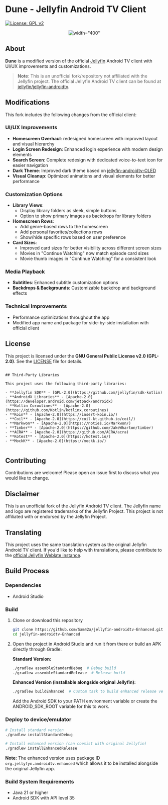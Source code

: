 
# Dune -  Jellyfin Android TV Client


[![License: GPL v2](https://img.shields.io/badge/License-GPL_v2-blue.svg)](https://www.gnu.org/licenses/old-licenses/gpl-2.0.en.html)

<p align="center">
  <img src="https://i.imgur.com/qc4bNya.png](https://imgur.com/qc4bNya)?sanitize=true" alt=width="400">
</p>




## About

**Dune** is a modified version of the official [Jellyfin](https://jellyfin.org/) Android TV client with UI/UX improvements and customizations.

> **Note**: This is an unofficial fork/repository not affiliated with the Jellyfin project. The official Jellyfin Android TV client can be found at [jellyfin/jellyfin-androidtv](https://github.com/jellyfin/jellyfin-androidtv).

## Modifications

This fork includes the following changes from the official client:

### UI/UX Improvements
- **Homescreen Overhaul**: redesigned homescreen with improved layout and visual hierarchy
- **Login Screen Redesign**: Enhanced login experience with modern design elements
- **Search Screen**: Complete redesign with dedicated voice-to-text icon for easier navigation
- **Dark Theme**: Improved dark theme based on [jellyfin-androidtv-OLED](https://github.com/LitCastVlog/jellyfin-androidtv-OLED)
- **Visual Cleanup**: Optimized animations and visual elements for better performance

### Customization Options
- **Library Views**:
  - Display library folders as sleek, simple buttons
  - Option to show primary images as backdrops for library folders
- **Homescreen Rows**:
  - Add genre-based rows to the homescreen
  - Add personal favorites/collections rows
  - Show/hide specific rows based on user preference
- **Card Sizes**:
  - Improved card sizes for better visibility across different screen sizes
  - Movies in "Continue Watching" now match episode card sizes
  - Movie thumb images in "Continue Watching" for a consistent look

### Media Playback
- **Subtitles**: Enhanced subtitle customization options
- **Backdrops & Backgrounds**: Customizable backdrop and background effects

### Technical Improvements
- Performance optimizations throughout the app
- Modified app name and package for side-by-side installation with official client

## License

This project is licensed under the **GNU General Public License v2.0 (GPL-2.0)**. See the [LICENSE](LICENSE) file for details.

```

## Third-Party Libraries

This project uses the following third-party libraries:

- **Jellyfin SDK** - [GPL-2.0](https://github.com/jellyfin/sdk-kotlin)
- **AndroidX Libraries** - [Apache-2.0](https://developer.android.com/jetpack/androidx)
- **Kotlin Coroutines** - [Apache-2.0](https://github.com/Kotlin/kotlinx.coroutines)
- **Koin** - [Apache-2.0](https://insert-koin.io/)
- **Coil** - [Apache-2.0](https://coil-kt.github.io/coil/)
- **Markwon** - [Apache-2.0](https://noties.io/Markwon/)
- **Timber** - [Apache-2.0](https://github.com/JakeWharton/timber)
- **ACRA** - [Apache-2.0](https://github.com/ACRA/acra)
- **Kotest** - [Apache-2.0](https://kotest.io/)
- **MockK** - [Apache-2.0](https://mockk.io/)


```

## Contributing

Contributions are welcome! Please open an issue first to discuss what you would like to change.

## Disclaimer

This is an unofficial fork of the Jellyfin Android TV client. The Jellyfin name and logo are registered trademarks of the Jellyfin Project. This project is not affiliated with or endorsed by the Jellyfin Project.

## Translating

This project uses the same translation system as the original Jellyfin Android TV client. If you'd like to help with translations, please contribute to the [official Jellyfin Weblate instance](https://translate.jellyfin.org/projects/jellyfin-android/jellyfin-androidtv).

## Build Process

### Dependencies

- Android Studio

### Build

1. Clone or download this repository

   ```sh
   git clone https://github.com/Sam42a/jellyfin-androidtv-Enhanced.git
   cd jellyfin-androidtv-Enhanced
   ```

2. Open the project in Android Studio and run it from there or build an APK directly through Gradle:

   **Standard Version:**
   ```sh
   ./gradlew assembleStandardDebug  # Debug build
   ./gradlew assembleStandardRelease  # Release build
   ```
   
   **Enhanced Version (installable alongside original Jellyfin):**
   ```sh
   ./gradlew buildEnhanced  # Custom task to build enhanced release version
   ```
   
   Add the Android SDK to your PATH environment variable or create the ANDROID_SDK_ROOT variable for
   this to work.

### Deploy to device/emulator

   ```sh
   # Install standard version
   ./gradlew installStandardDebug
   
   # Install enhanced version (can coexist with original Jellyfin)
   ./gradlew installEnhancedRelease
   ```

**Note:** The enhanced version uses package ID `org.jellyfyn.androidtv.enhanced` which allows it to be installed alongside the original Jellyfin app.

### Build System Requirements

- Java 21 or higher
- Android SDK with API level 35
